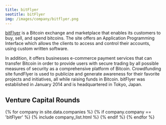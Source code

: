 ```yaml
---
title: bitFlyer
seotitle: bitFlyer
img: /images/company/bitflyer.png
---
```


<a href="https://bitflyer.jp">bitFlyer</a> is a Bitcoin exchange and marketplace that enables its customers to buy, sell, and spend bitcoins. The site offers an Application Programming Interface which allows the clients to access and control their accounts, using custom written software. 

In addition, it offers businesses e-commerce payment services that can transfer Bitcoin in order to provide users with secure trading by all possible measures of security as a comprehensive platform of Bitcoin. Crowdfunding site fundFlyer is used to publicize and generate awareness for their favorite projects and initiatives, all while raising funds in Bitcoin. bitFlyer was established in January 2014 and is headquartered in Tokyo, Japan.


## Venture Capital Rounds

{% for company in site.data.companies %}
{% if company.company == 'bitFlyer' %}
{% include company_list.html %}
{% endif %}
{% endfor %}
